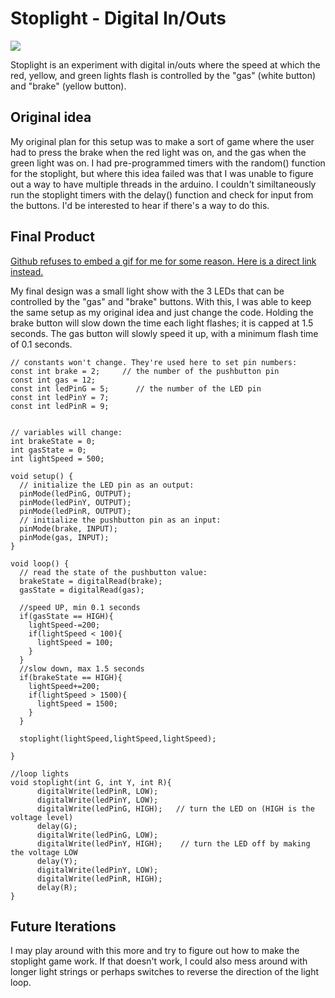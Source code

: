 # Stoplight - Digital In/Outs

![](https://i.imgur.com/s2MnQ1F.jpg)

Stoplight is an experiment with digital in/outs where the speed at which the red, yellow, and green lights flash is controlled by the "gas" (white button) and "brake" (yellow button).
<br>

## Original idea
My original plan for this setup was to make a sort of game where the user had to press the brake when the red light was on, and the gas when the green light was on. I had pre-programmed timers with the random() function for the stoplight, but where this idea failed was that I was unable to figure out a way to have multiple threads in the arduino. I couldn't similtaneously run the stoplight timers with the delay() function and check for input from the buttons. I'd be interested to hear if there's a way to do this.
<br>

## Final Product
[Github refuses to embed a gif for me for some reason. Here is a direct link instead.](https://media.giphy.com/media/3zZhU29yr0v4DlNVeP/giphy.gif)

My final design was a small light show with the 3 LEDs that can be controlled by the "gas" and "brake" buttons. With this, I was able to keep the same setup as my original idea and just change the code. Holding the brake button will slow down the time each light flashes; it is capped at 1.5 seconds. The gas button will slowly speed it up, with a minimum flash time of 0.1 seconds. 
<br>

~~~
// constants won't change. They're used here to set pin numbers:
const int brake = 2;     // the number of the pushbutton pin
const int gas = 12;
const int ledPinG = 5;      // the number of the LED pin
const int ledPinY = 7;
const int ledPinR = 9;


// variables will change:
int brakeState = 0;
int gasState = 0;
int lightSpeed = 500; 

void setup() {
  // initialize the LED pin as an output:
  pinMode(ledPinG, OUTPUT);
  pinMode(ledPinY, OUTPUT);
  pinMode(ledPinR, OUTPUT);
  // initialize the pushbutton pin as an input:
  pinMode(brake, INPUT);
  pinMode(gas, INPUT);
}

void loop() {
  // read the state of the pushbutton value:
  brakeState = digitalRead(brake);
  gasState = digitalRead(gas);
  
  //speed UP, min 0.1 seconds
  if(gasState == HIGH){
    lightSpeed-=200;
    if(lightSpeed < 100){
      lightSpeed = 100;
    }
  }
  //slow down, max 1.5 seconds
  if(brakeState == HIGH){
    lightSpeed+=200;
    if(lightSpeed > 1500){
      lightSpeed = 1500;
    }
  }
  
  stoplight(lightSpeed,lightSpeed,lightSpeed);
  
}

//loop lights
void stoplight(int G, int Y, int R){
      digitalWrite(ledPinR, LOW);
      digitalWrite(ledPinY, LOW);
      digitalWrite(ledPinG, HIGH);   // turn the LED on (HIGH is the voltage level)
      delay(G); 
      digitalWrite(ledPinG, LOW);
      digitalWrite(ledPinY, HIGH);    // turn the LED off by making the voltage LOW
      delay(Y);
      digitalWrite(ledPinY, LOW);
      digitalWrite(ledPinR, HIGH);
      delay(R);
}
~~~

## Future Iterations
I may play around with this more and try to figure out how to make the stoplight game work. If that doesn't work, I could also mess around with longer light strings or perhaps switches to reverse the direction of the light loop. 
